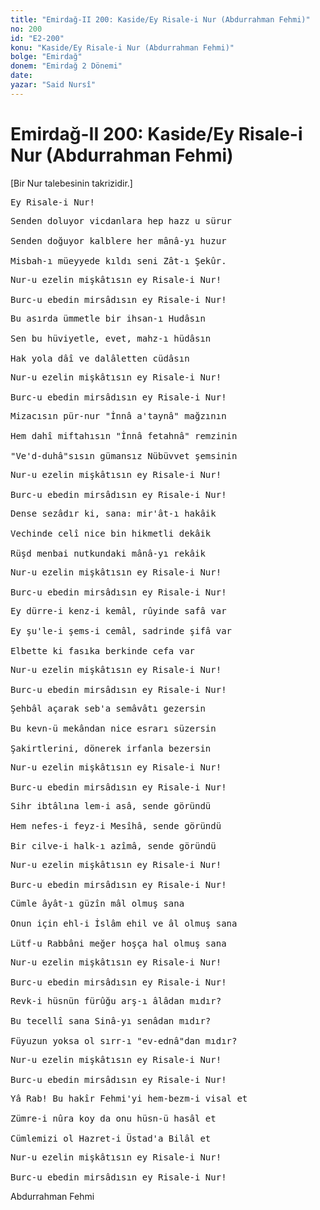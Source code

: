 ```yaml
---
title: "Emirdağ-II 200: Kaside/Ey Risale-i Nur (Abdurrahman Fehmi)"
no: 200
id: "E2-200"
konu: "Kaside/Ey Risale-i Nur (Abdurrahman Fehmi)"
bolge: "Emirdağ"
donem: "Emirdağ 2 Dönemi"
date: 
yazar: "Said Nursî"
---
```


# Emirdağ-II 200: Kaside/Ey Risale-i Nur (Abdurrahman Fehmi)

<p class="takdim">[Bir Nur talebesinin takrizidir.]</p>

<pre>
Ey Risale-i Nur!
</pre>

<pre>
Senden doluyor vicdanlara hep hazz u sürur
 
Senden doğuyor kalblere her mânâ-yı huzur
 
Misbah-ı müeyyede kıldı seni Zât-ı Şekûr.
</pre>

<pre>
Nur-u ezelin mişkâtısın ey Risale-i Nur!
 
Burc-u ebedin mirsâdısın ey Risale-i Nur!
</pre>

<pre>
Bu asırda ümmetle bir ihsan-ı Hudâsın
 
Sen bu hüviyetle, evet, mahz-ı hüdâsın
 
Hak yola dâî ve dalâletten cüdâsın
</pre>

<pre>
Nur-u ezelin mişkâtısın ey Risale-i Nur!
 
Burc-u ebedin mirsâdısın ey Risale-i Nur!
</pre>

<pre>
Mizacısın pür-nur "İnnâ a'taynâ" mağzının
 
Hem dahî miftahısın "İnnâ fetahnâ" remzinin
 
"Ve'd-duhâ"sısın gümansız Nübüvvet şemsinin
</pre>

<pre>
Nur-u ezelin mişkâtısın ey Risale-i Nur!
 
Burc-u ebedin mirsâdısın ey Risale-i Nur!
</pre>

<pre>
Dense sezâdır ki, sana: mir'ât-ı hakâik
 
Vechinde celî nice bin hikmetli dekâik
 
Rüşd menbai nutkundaki mânâ-yı rekâik
</pre>

<pre>
Nur-u ezelin mişkâtısın ey Risale-i Nur!
 
Burc-u ebedin mirsâdısın ey Risale-i Nur!
</pre>

<pre>
Ey dürre-i kenz-i kemâl, rûyinde safâ var
 
Ey şu'le-i şems-i cemâl, sadrinde şifâ var
 
Elbette ki fasıka berkinde cefa var
</pre>

<pre>
Nur-u ezelin mişkâtısın ey Risale-i Nur!
 
Burc-u ebedin mirsâdısın ey Risale-i Nur!
</pre>

<pre>
Şehbâl açarak seb'a semâvâtı gezersin
 
Bu kevn-ü mekândan nice esrarı süzersin
 
Şakirtlerini, dönerek irfanla bezersin
</pre>

<pre>
Nur-u ezelin mişkâtısın ey Risale-i Nur!
 
Burc-u ebedin mirsâdısın ey Risale-i Nur!
</pre>

<pre>
Sihr ibtâlına lem-i asâ, sende göründü
 
Hem nefes-i feyz-i Mesîhâ, sende göründü
 
Bir cilve-i halk-ı azîmâ, sende göründü
</pre>

<pre>
Nur-u ezelin mişkâtısın ey Risale-i Nur!
 
Burc-u ebedin mirsâdısın ey Risale-i Nur!
</pre>

<pre>
Cümle âyât-ı güzîn mâl olmuş sana
 
Onun için ehl-i İslâm ehil ve âl olmuş sana
 
Lütf-u Rabbâni meğer hoşça hal olmuş sana
</pre>

<pre>
Nur-u ezelin mişkâtısın ey Risale-i Nur!
 
Burc-u ebedin mirsâdısın ey Risale-i Nur!
</pre>

<pre>
Revk-i hüsnün fürûğu arş-ı âlâdan mıdır?
 
Bu tecellî sana Sinâ-yı senâdan mıdır?
 
Füyuzun yoksa ol sırr-ı "ev-ednâ"dan mıdır?
</pre>

<pre>
Nur-u ezelin mişkâtısın ey Risale-i Nur!
 
Burc-u ebedin mirsâdısın ey Risale-i Nur!
</pre>

<pre>
Yâ Rab! Bu hakîr Fehmi'yi hem-bezm-i visal et
 
Zümre-i nûra koy da onu hüsn-ü hasâl et
 
Cümlemizi ol Hazret-i Üstad'a Bilâl et
</pre>

<pre>
Nur-u ezelin mişkâtısın ey Risale-i Nur!
 
Burc-u ebedin mirsâdısın ey Risale-i Nur!
</pre>

Abdurrahman Fehmi
